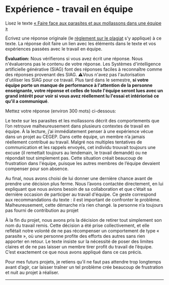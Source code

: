 # Expérience - travail en équipe

Lisez le texte [« Faire face aux parasites et aux mollassons dans une équipe »](https://etsmtl365-my.sharepoint.com/:w:/g/personal/christopher_fuhrman_etsmtl_ca/EcmQ4mhrCt5Ml9FUOiAPMmQBqtH3Z65GXrMLngDaeRCP8g?e=8JXrlf)

Écrivez une réponse originale (le [règlement sur le plagiat](https://www.etsmtl.ca/Etudes/citer-pas-plagier) s'y applique) à ce texte.
La réponse doit faire un lien avec les éléments dans le texte et vos expériences passées avec le travail en équipe.

**Évaluation:** Nous vérifierons si vous avez écrit une réponse.
Nous n'évaluerons pas le contenu de votre réponse.
Les Systèmes d'intelligence artificielle générative (SIAG) font des réponses faciles à reconnaître comme des réponses provenant des SIAG. 
⚠️Vous n'avez pas l'autorisation d'utiliser les SIAG pour ce travail. 
Plus tard dans le semestre, **si votre équipe porte un manque de performance à l'attention de la personne enseignante, votre réponse et celles de toute l'équipe seront lues avec un grand intérêt pour voir si vous avez réellement lu l'essai et intériorisé ce qu'il a communiqué**.

Mettez votre réponse (environ 300 mots) ci-dessous:

Le texte sur les parasites et les mollassons décrit des comportements que l’on retrouve malheureusement dans plusieurs contextes de travail en équipe. À la lecture, j’ai immédiatement penser à une expérience vécue dans un projet au CEGEP. Dans cette équipe, un membre n’a jamais réellement contribué au travail. Malgré nos multiples tentatives de communication et les rappels envoyés, cet individu trouvait toujours une excuse (il remettait toujours au lendemain, le travail demandé) ou ne répondait tout simplement pas. Cette situation créait beaucoup de frustration dans l'équipe, puisque les autres membres de l’équipe devaient compenser pour son absence.

Au final, nous avons choisi de lui donner une dernière chance avant de prendre une décision plus ferme. Nous l’avons contactée directement, en lui expliquant que nous avions besoin de sa collaboration et que c’était sa dernière occasion de participer au travail d'équipe. Ce geste correspond aux recommandations du texte : il est important de confronter le problème. Malheureusement, cette démarche n’a rien changé. la personne n’a toujours pas fourni de contribution au projet

À la fin du projet, nous avons pris la décision de retirer tout simplement son nom du travail remis. Cette décision a été prise collectivement, et elle reflétait notre volonté de ne pas récompenser un comportement de type « parasite », où une personne profite des efforts des autres sans rien apporter en retour. Le texte insiste sur la nécessité de poser des limites claires et de ne pas laisser un membre tirer profit du travail de l’équipe. C’est exactement ce que nous avons appliqué dans ce cas précis. 

Pour mes futurs projets, je retiens qu’il ne faut pas attendre trop longtemps avant d’agir, car laisser traîner un tel problème crée beaucoup de frustration et nuit au projet à réaliser. 

---
